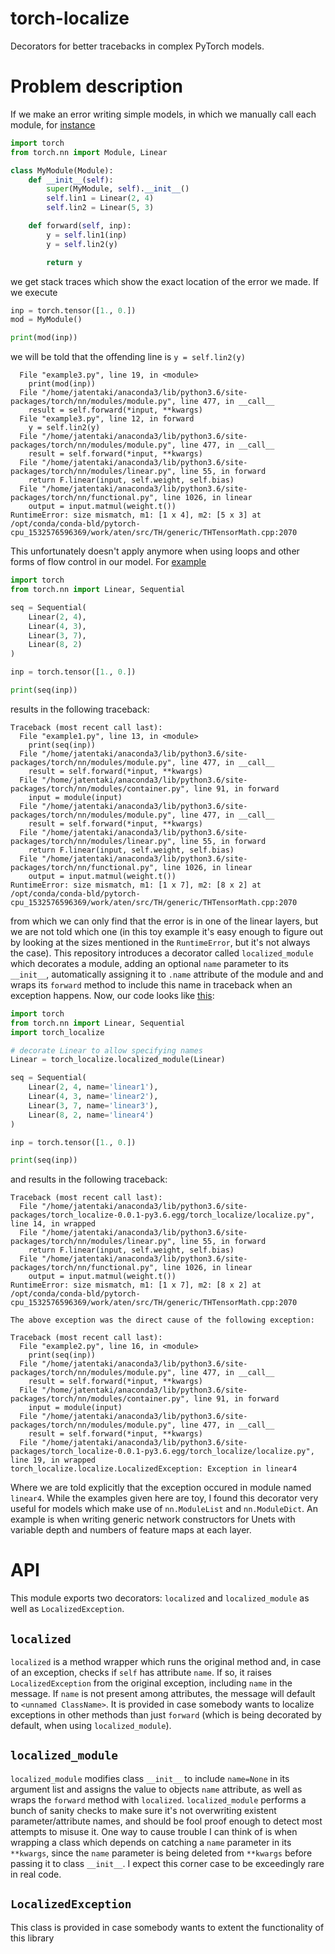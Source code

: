 # torch-localize
Decorators for better tracebacks in complex PyTorch models.

# Problem description
If we make an error writing simple models, in which we manually call each module,
for [instance](example1.py)

```python
import torch
from torch.nn import Module, Linear

class MyModule(Module):
    def __init__(self):
        super(MyModule, self).__init__()
        self.lin1 = Linear(2, 4)
        self.lin2 = Linear(5, 3)

    def forward(self, inp):
        y = self.lin1(inp)
        y = self.lin2(y)

        return y
```

we get stack traces which show the exact location of the error we made. If we execute

```python
inp = torch.tensor([1., 0.])
mod = MyModule()

print(mod(inp))
```

we will be told that the offending line is `y = self.lin2(y)`

```
  File "example3.py", line 19, in <module>
    print(mod(inp))
  File "/home/jatentaki/anaconda3/lib/python3.6/site-packages/torch/nn/modules/module.py", line 477, in __call__
    result = self.forward(*input, **kwargs)
  File "example3.py", line 12, in forward
    y = self.lin2(y)
  File "/home/jatentaki/anaconda3/lib/python3.6/site-packages/torch/nn/modules/module.py", line 477, in __call__
    result = self.forward(*input, **kwargs)
  File "/home/jatentaki/anaconda3/lib/python3.6/site-packages/torch/nn/modules/linear.py", line 55, in forward
    return F.linear(input, self.weight, self.bias)
  File "/home/jatentaki/anaconda3/lib/python3.6/site-packages/torch/nn/functional.py", line 1026, in linear
    output = input.matmul(weight.t())
RuntimeError: size mismatch, m1: [1 x 4], m2: [5 x 3] at /opt/conda/conda-bld/pytorch-cpu_1532576596369/work/aten/src/TH/generic/THTensorMath.cpp:2070
```

This unfortunately doesn't apply anymore when using loops and other forms
of flow control in our model. For [example](example2.py)

```python
import torch
from torch.nn import Linear, Sequential

seq = Sequential(
    Linear(2, 4),
    Linear(4, 3),
    Linear(3, 7),
    Linear(8, 2)
)

inp = torch.tensor([1., 0.])

print(seq(inp))
```

results in the following traceback:

```
Traceback (most recent call last):
  File "example1.py", line 13, in <module>
    print(seq(inp))
  File "/home/jatentaki/anaconda3/lib/python3.6/site-packages/torch/nn/modules/module.py", line 477, in __call__
    result = self.forward(*input, **kwargs)
  File "/home/jatentaki/anaconda3/lib/python3.6/site-packages/torch/nn/modules/container.py", line 91, in forward
    input = module(input)
  File "/home/jatentaki/anaconda3/lib/python3.6/site-packages/torch/nn/modules/module.py", line 477, in __call__
    result = self.forward(*input, **kwargs)
  File "/home/jatentaki/anaconda3/lib/python3.6/site-packages/torch/nn/modules/linear.py", line 55, in forward
    return F.linear(input, self.weight, self.bias)
  File "/home/jatentaki/anaconda3/lib/python3.6/site-packages/torch/nn/functional.py", line 1026, in linear
    output = input.matmul(weight.t())
RuntimeError: size mismatch, m1: [1 x 7], m2: [8 x 2] at /opt/conda/conda-bld/pytorch-cpu_1532576596369/work/aten/src/TH/generic/THTensorMath.cpp:2070
```

from which we can only find that the error is in one of the linear layers, but
we are not told which one (in this toy example it's easy enough to figure out
by looking at the sizes mentioned in the `RuntimeError`, but it's not always the 
case). This repository introduces a decorator called `localized_module` which
decorates a module, adding an optional `name` parameter to its `__init__`,
automatically assigning it to `.name` attribute of the module and and wraps its
`forward` method to include this name in traceback when an exception happens.
Now, our code looks like [this](example3.py):

```python
import torch
from torch.nn import Linear, Sequential
import torch_localize

# decorate Linear to allow specifying names
Linear = torch_localize.localized_module(Linear)

seq = Sequential(
    Linear(2, 4, name='linear1'),
    Linear(4, 3, name='linear2'),
    Linear(3, 7, name='linear3'),
    Linear(8, 2, name='linear4')
)

inp = torch.tensor([1., 0.])

print(seq(inp))
```

and results in the following traceback:

```
Traceback (most recent call last):
  File "/home/jatentaki/anaconda3/lib/python3.6/site-packages/torch_localize-0.0.1-py3.6.egg/torch_localize/localize.py", line 14, in wrapped
  File "/home/jatentaki/anaconda3/lib/python3.6/site-packages/torch/nn/modules/linear.py", line 55, in forward
    return F.linear(input, self.weight, self.bias)
  File "/home/jatentaki/anaconda3/lib/python3.6/site-packages/torch/nn/functional.py", line 1026, in linear
    output = input.matmul(weight.t())
RuntimeError: size mismatch, m1: [1 x 7], m2: [8 x 2] at /opt/conda/conda-bld/pytorch-cpu_1532576596369/work/aten/src/TH/generic/THTensorMath.cpp:2070

The above exception was the direct cause of the following exception:

Traceback (most recent call last):
  File "example2.py", line 16, in <module>
    print(seq(inp))
  File "/home/jatentaki/anaconda3/lib/python3.6/site-packages/torch/nn/modules/module.py", line 477, in __call__
    result = self.forward(*input, **kwargs)
  File "/home/jatentaki/anaconda3/lib/python3.6/site-packages/torch/nn/modules/container.py", line 91, in forward
    input = module(input)
  File "/home/jatentaki/anaconda3/lib/python3.6/site-packages/torch/nn/modules/module.py", line 477, in __call__
    result = self.forward(*input, **kwargs)
  File "/home/jatentaki/anaconda3/lib/python3.6/site-packages/torch_localize-0.0.1-py3.6.egg/torch_localize/localize.py", line 19, in wrapped
torch_localize.localize.LocalizedException: Exception in linear4
```

Where we are told explicitly that the exception occured in module named `linear4`.
While the examples given here are toy, I found this decorator very useful for
models which make use of `nn.ModuleList` and `nn.ModuleDict`. An example is when
writing generic network constructors for Unets with variable depth
and numbers of feature maps at each layer.

# API
This module exports two decorators: `localized` and `localized_module` as well as `LocalizedException`.
## `localized`
`localized` is a method wrapper which runs the original method and, in case of an exception, checks if `self` has attribute `name`. If so, it raises `LocalizedException` from the original exception, including `name` in the message. If `name` is not present among attributes, the message will default to `<unnamed ClassName>`. It is provided in case somebody wants to localize exceptions in other methods than just `forward` (which is being decorated by default, when using `localized_module`).
## `localized_module`
`localized_module` modifies class `__init__` to include `name=None` in its argument list and assigns the value to objects `name` attribute, as well as wraps the `forward` method with `localized`. `localized_module` performs a bunch of sanity checks to make sure it's not overwriting existent parameter/attribute names, and should be fool proof enough to detect most attempts to misuse it. One way to cause trouble I can think of is when wrapping a class which depends on catching a `name` parameter in its `**kwargs`, since the `name` parameter is being deleted from `**kwargs` before passing it to class `__init__`. I expect this corner case to be exceedingly rare in real code.
## `LocalizedException`
This class is provided in case somebody wants to extent the functionality of this library
